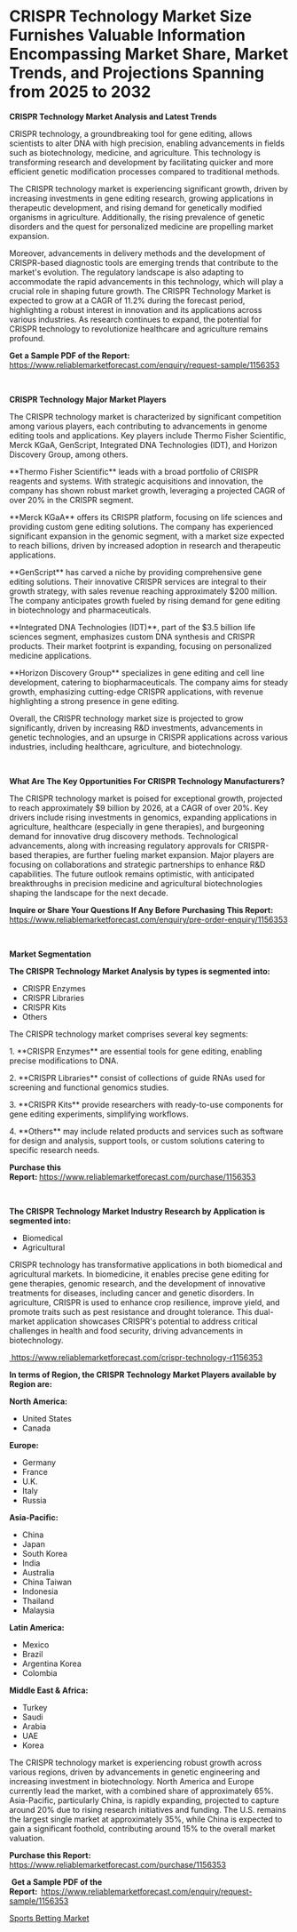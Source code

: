 <p><h1>CRISPR Technology Market Size Furnishes Valuable Information Encompassing Market Share, Market Trends, and Projections Spanning from 2025 to 2032</h1></p><p><strong>CRISPR Technology Market Analysis and Latest Trends</strong></p>
<p><p>CRISPR technology, a groundbreaking tool for gene editing, allows scientists to alter DNA with high precision, enabling advancements in fields such as biotechnology, medicine, and agriculture. This technology is transforming research and development by facilitating quicker and more efficient genetic modification processes compared to traditional methods.</p><p>The CRISPR technology market is experiencing significant growth, driven by increasing investments in gene editing research, growing applications in therapeutic development, and rising demand for genetically modified organisms in agriculture. Additionally, the rising prevalence of genetic disorders and the quest for personalized medicine are propelling market expansion. </p><p>Moreover, advancements in delivery methods and the development of CRISPR-based diagnostic tools are emerging trends that contribute to the market's evolution. The regulatory landscape is also adapting to accommodate the rapid advancements in this technology, which will play a crucial role in shaping future growth. The CRISPR Technology Market is expected to grow at a CAGR of 11.2% during the forecast period, highlighting a robust interest in innovation and its applications across various industries. As research continues to expand, the potential for CRISPR technology to revolutionize healthcare and agriculture remains profound.</p></p>
<p><strong>Get a Sample PDF of the Report:&nbsp;</strong> <a href="https://www.reliablemarketforecast.com/enquiry/request-sample/1156353?utm_campaign=2820&utm_medium=2&utm_source=Github&utm_content=ia&utm_term=10032025&utm_id=crispr-technology">https://www.reliablemarketforecast.com/enquiry/request-sample/1156353</a></p>
<p>&nbsp;</p>
<p><strong>CRISPR Technology Major Market Players</strong></p>
<p><p>The CRISPR technology market is characterized by significant competition among various players, each contributing to advancements in genome editing tools and applications. Key players include Thermo Fisher Scientific, Merck KGaA, GenScript, Integrated DNA Technologies (IDT), and Horizon Discovery Group, among others.</p><p>**Thermo Fisher Scientific** leads with a broad portfolio of CRISPR reagents and systems. With strategic acquisitions and innovation, the company has shown robust market growth, leveraging a projected CAGR of over 20% in the CRISPR segment.</p><p>**Merck KGaA** offers its CRISPR platform, focusing on life sciences and providing custom gene editing solutions. The company has experienced significant expansion in the genomic segment, with a market size expected to reach billions, driven by increased adoption in research and therapeutic applications.</p><p>**GenScript** has carved a niche by providing comprehensive gene editing solutions. Their innovative CRISPR services are integral to their growth strategy, with sales revenue reaching approximately $200 million. The company anticipates growth fueled by rising demand for gene editing in biotechnology and pharmaceuticals.</p><p>**Integrated DNA Technologies (IDT)**, part of the $3.5 billion life sciences segment, emphasizes custom DNA synthesis and CRISPR products. Their market footprint is expanding, focusing on personalized medicine applications.</p><p>**Horizon Discovery Group** specializes in gene editing and cell line development, catering to biopharmaceuticals. The company aims for steady growth, emphasizing cutting-edge CRISPR applications, with revenue highlighting a strong presence in gene editing.</p><p>Overall, the CRISPR technology market size is projected to grow significantly, driven by increasing R&D investments, advancements in genetic technologies, and an upsurge in CRISPR applications across various industries, including healthcare, agriculture, and biotechnology.</p></p>
<p>&nbsp;</p>
<p><strong>What Are The Key Opportunities For CRISPR Technology Manufacturers?</strong></p>
<p><p>The CRISPR technology market is poised for exceptional growth, projected to reach approximately $9 billion by 2026, at a CAGR of over 20%. Key drivers include rising investments in genomics, expanding applications in agriculture, healthcare (especially in gene therapies), and burgeoning demand for innovative drug discovery methods. Technological advancements, along with increasing regulatory approvals for CRISPR-based therapies, are further fueling market expansion. Major players are focusing on collaborations and strategic partnerships to enhance R&D capabilities. The future outlook remains optimistic, with anticipated breakthroughs in precision medicine and agricultural biotechnologies shaping the landscape for the next decade.</p></p>
<p><strong>Inquire or Share Your Questions If Any Before Purchasing This Report:</strong> <a href="https://www.reliablemarketforecast.com/enquiry/pre-order-enquiry/1156353?utm_campaign=2820&utm_medium=2&utm_source=Github&utm_content=ia&utm_term=10032025&utm_id=crispr-technology">https://www.reliablemarketforecast.com/enquiry/pre-order-enquiry/1156353</a></p>
<p>&nbsp;</p>
<p><strong>Market Segmentation</strong></p>
<p><strong>The CRISPR Technology Market Analysis by types is segmented into:</strong></p>
<p><ul><li>CRISPR Enzymes</li><li>CRISPR Libraries</li><li>CRISPR Kits</li><li>Others</li></ul></p>
<p><p>The CRISPR technology market comprises several key segments: </p><p>1. **CRISPR Enzymes** are essential tools for gene editing, enabling precise modifications to DNA.  </p><p>2. **CRISPR Libraries** consist of collections of guide RNAs used for screening and functional genomics studies.  </p><p>3. **CRISPR Kits** provide researchers with ready-to-use components for gene editing experiments, simplifying workflows.  </p><p>4. **Others** may include related products and services such as software for design and analysis, support tools, or custom solutions catering to specific research needs.</p></p>
<p><strong>Purchase this Report:&nbsp;</strong><a href="https://www.reliablemarketforecast.com/purchase/1156353?utm_campaign=2820&utm_medium=2&utm_source=Github&utm_content=ia&utm_term=10032025&utm_id=crispr-technology">https://www.reliablemarketforecast.com/purchase/1156353</a></p>
<p>&nbsp;</p>
<p><strong>The CRISPR Technology Market Industry Research by Application is segmented into:</strong></p>
<p><ul><li>Biomedical</li><li>Agricultural</li></ul></p>
<p><p>CRISPR technology has transformative applications in both biomedical and agricultural markets. In biomedicine, it enables precise gene editing for gene therapies, genomic research, and the development of innovative treatments for diseases, including cancer and genetic disorders. In agriculture, CRISPR is used to enhance crop resilience, improve yield, and promote traits such as pest resistance and drought tolerance. This dual-market application showcases CRISPR's potential to address critical challenges in health and food security, driving advancements in biotechnology.</p></p>
<p><a href="https://www.reliablemarketforecast.com/crispr-technology-r1156353?utm_campaign=2820&utm_medium=2&utm_source=Github&utm_content=ia&utm_term=10032025&utm_id=crispr-technology">&nbsp;https://www.reliablemarketforecast.com/crispr-technology-r1156353</a></p>
<p><strong>In terms of Region, the CRISPR Technology Market Players available by Region are:</strong></p>
<p>
    <p> <strong> North America: </strong>
        <ul>
            <li>United States</li>
            <li>Canada</li>
        </ul>
        </p> 
    <p> <strong> Europe: </strong>
        <ul>
            <li>Germany</li>
            <li>France</li>
            <li>U.K.</li>
            <li>Italy</li>
            <li>Russia</li>
        </ul>
        </p> 
    <p> <strong> Asia-Pacific: </strong>
        <ul>
            <li>China</li>
            <li>Japan</li>
            <li>South Korea</li>
            <li>India</li>
            <li>Australia</li>
            <li>China Taiwan</li>
            <li>Indonesia</li>
            <li>Thailand</li>
            <li>Malaysia</li>
        </ul>
        </p> 
    <p> <strong> Latin America: </strong>
        <ul>
            <li>Mexico</li>
            <li>Brazil</li>
            <li>Argentina Korea</li>
            <li>Colombia</li>
        </ul>
        </p> 
    <p> <strong> Middle East & Africa: </strong>
        <ul>
            <li>Turkey</li>
            <li>Saudi</li>
            <li>Arabia</li>
            <li>UAE</li>
            <li>Korea</li>
        </ul>
    </p>
    </p>
<p><p>The CRISPR technology market is experiencing robust growth across various regions, driven by advancements in genetic engineering and increasing investment in biotechnology. North America and Europe currently lead the market, with a combined share of approximately 65%. Asia-Pacific, particularly China, is rapidly expanding, projected to capture around 20% due to rising research initiatives and funding. The U.S. remains the largest single market at approximately 35%, while China is expected to gain a significant foothold, contributing around 15% to the overall market valuation.</p></p>
<p><strong>Purchase this Report: </strong><a href="https://www.reliablemarketforecast.com/purchase/1156353?utm_campaign=2820&utm_medium=2&utm_source=Github&utm_content=ia&utm_term=10032025&utm_id=crispr-technology">https://www.reliablemarketforecast.com/purchase/1156353</a></p>
<p>&nbsp;<strong>Get a Sample PDF of the Report:&nbsp;&nbsp;</strong><a href="https://www.reliablemarketforecast.com/enquiry/request-sample/1156353?utm_campaign=2820&utm_medium=2&utm_source=Github&utm_content=ia&utm_term=10032025&utm_id=crispr-technology">https://www.reliablemarketforecast.com/enquiry/request-sample/1156353</a></p>
<p><strong></strong></p>
<p><p><a href="https://github.com/bholdsfofie/Market-Research-Report-List-1/blob/main/sports-betting-market.md?utm_campaign=2820&utm_medium=2&utm_source=Github&utm_content=ia&utm_term=10032025&utm_id=crispr-technology">Sports Betting Market</a></p></p>